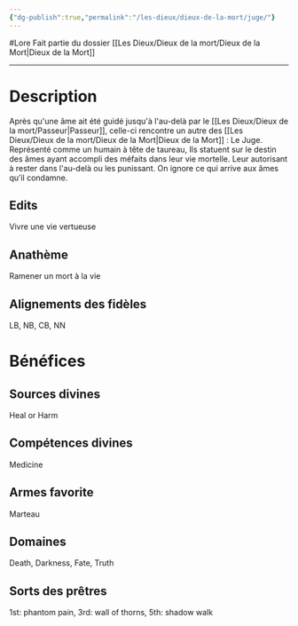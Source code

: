 ```yaml
---
{"dg-publish":true,"permalink":"/les-dieux/dieux-de-la-mort/juge/"}
---
```


#Lore 
Fait partie du dossier [[Les Dieux/Dieux de la mort/Dieux de la Mort\|Dieux de la Mort]]

-------

# Description
Après qu'une âme ait été guidé jusqu'à l'au-delà par le [[Les Dieux/Dieux de la mort/Passeur\|Passeur]], celle-ci rencontre un autre des [[Les Dieux/Dieux de la mort/Dieux de la Mort\|Dieux de la Mort]] : Le Juge.
Représenté comme un humain à tête de taureau, Ils statuent sur le destin des âmes ayant accompli des méfaits dans leur vie mortelle. Leur autorisant à rester dans l'au-delà ou les punissant. On ignore ce qui arrive aux âmes qu’il condamne.
## Edits
Vivre une vie vertueuse
## Anathème
Ramener un mort à la vie
## Alignements des fidèles
LB, NB, CB, NN
# Bénéfices
## Sources divines
Heal or Harm
## Compétences divines
Medicine
## Armes favorite
Marteau
## Domaines
Death, Darkness, Fate, Truth
## Sorts des prêtres
1st: phantom pain, 3rd: wall of thorns, 5th: shadow walk